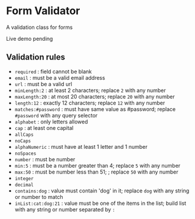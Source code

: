 # Form Validator

A validation class for forms

Live demo pending


## Validation rules

* `required` : field cannot be blank
* `email` : must be a valid email address
* `url` : must be a valid url
* `minLength:2` : at least 2 characters; replace `2` with any number
* `maxLength:20` : at most 20 characters; replace `20` with any number
* `length:12` : exactly 12 characters; replace `12` with any number
* `matches:#password` : must have same value as #password; replace `#password` with any query selector
* `alphabet` : only letters allowed
* `cap` : at least one capital
* `allCaps`
* `noCaps`
* `alphaNumeric` : must have at least 1 letter and 1 number
* `noSpaces`
* `number` : must be number
* `min:5` : must be a number greater than 4; replace `5` with any number
* `max:50` : must be number less than 51; ; replace `50` with any number
* `integer`
* `decimal`
* `contains:dog` : value must contain 'dog' in it; replace `dog` with any string or number to match
* `inList:cat:dog:21` : value must be one of the items in the list; build list with any string or number separated by `:`